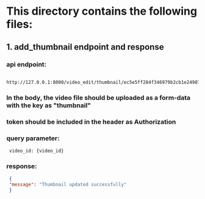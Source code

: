 # This directory contains the following files:

## 1. add_thumbnail endpoint and response

### api endpoint:

   ```url
    http://127.0.0.1:8000/video_edit/thumbnail/ec5e5ff284f346979b2cb1e24907b6e1
   ```

### In the body, the video file should be uploaded as a form-data with the key as "thumbnail"

### token should be included in the header as Authorization

### query parameter:

   ```url
    video_id: {video_id}    
   ```

### response:

   ```json
    {
    "message": "Thumbnail updated successfully"
    }
   ```